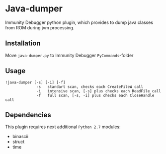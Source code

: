 # Java-dumper
Immunity Debugger python plugin, which provides to dump java classes from ROM during jvm processing.

## Installation
Move `java-dumper.py` to Immunity Debugger `PyCommands`-folder

## Usage
```
!java-dumper [-s] [-i] [-f]
              -s   standart scan, checks each CreateFileW call
              -i   intensive scan, [-s] plus checks each ReadFile call
              -f   full scan, [-s, -i] plus checks each CloseHandle call
```

## Dependencies
This plugin requires next additional `Python 2.7` modules:
* binascii
* struct
* time